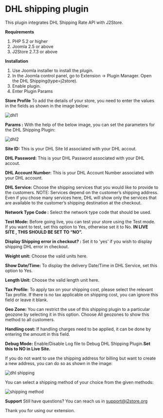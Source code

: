 # DHL shipping plugin

This plugin integrates DHL Shipping Rate API with J2Store.

**Requirements**

1. PHP 5.2 or higher
2. Joomla 2.5 or above
3. J2Store 2.7.3 or above

**Installation**

1. Use Joomla installer to install the plugin.
2. In the Joomla control panel, go to Extension -&gt; Plugin Manager. Open the DHL Shipping\(type=j2store\).
3. Enable plugin.
4. Enter Plugin Params

**Store Profile** To add the details of your store, you need to enter the values in the fields as shown in the image below:

![dhl1](https://raw.githubusercontent.com/j2store/doc-images/master/design/dhl-shipping-plugin/dhl_new_02.png)

**Params :** With the help of the below image, you can set the parameters for the DHL Shipping Plugin:

![dhl2](https://raw.githubusercontent.com/j2store/doc-images/master/design/dhl-shipping-plugin/dhl_new_04.png)

**Site ID:** This is your DHL Site Id associated with your DHL accout.

**DHL Password:** This is your DHL Password associated with your DHL accout.

**DHL Account Number:** This is your DHL Account Number associated with your DHL account.

**DHL Service:** Choose the shipping services that you would like to provide to the customers. NOTE: Services depend on the customer’s shipping address. Even if you chose many services here, DHL will show only the services that are available to the customer’s shipping destination at the checkout.

**Network Type Code :** Select the network type code that should be used.

**Test Mode:** Before going live, you can test your store using the Test mode. If you want to test, set this option to Yes, otherwise set it to No. **IN LIVE SITE , THIS SHOULD BE SET TO “NO”.**

**Display Shipping error in checkout? :** Set it to 'yes' if you wish to display shipping DHL error in checkout.

**Weight unit:** Choose the valid units here.

**Show Date/Time:** To display the delivery Date/Time in DHL Service, set this option to Yes.

**Length Unit:** Choose the valid length unit here.

**Tax Profile:** To apply tax on your shipping cost, please select the relevant Tax profile. If there is no tax applicable on shipping cost, you can ignore this field or leave it blank.

**Geo Zone:** You can restrict the use of this shipping plugin to a particular geozone by selecting it in this option. Choose All geozones to show this method to all customers.

**Handling cost:** If handling charges need to be applied, it can be done by entering the amount in this field.

**Debug Mode:** Enable/Disable Log file to Debug DHL Shipping Plugin.**Set this to NO in Live Site.**

If you do not want to use the shipping address for billing but want to create a new address, you can do so as shown in the image:

![dhl shipping](https://raw.githubusercontent.com/j2store/doc-images/master/design/dhl-shipping-plugin/dhl3.png)

You can select a shipping method of your choice from the given methods:

 

![shipping method](https://raw.githubusercontent.com/j2store/doc-images/master/design/dhl-shipping-plugin/dhl4.png)

**Support** Still have questions? You can reach us in support@j2store.org

Thank you for using our extension.

